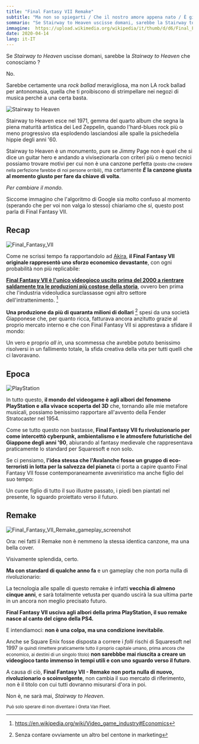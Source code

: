 ```yaml
---
title: "Final Fantasy VII Remake"
subtitle: "Ma non so spiegarti / Che il nostro amore appena nato / È già finito"
sommario: "Se Stairway to Heaven uscisse domani, sarebbe la Stairway to Heaven che conosciamo? No"
immagine:  https://upload.wikimedia.org/wikipedia/it/thumb/d/d6/Final_Fantasy_VII_Remake_logo.PNG/1024px-Final_Fantasy_VII_Remake_logo.PNG
date: 2020-04-14
lang: it-IT
---
```


Se _Stairway to Heaven_ uscisse domani, sarebbe la _Stairway to Heaven_ che conosciamo ?

No.

Sarebbe certamente una _rock ballad_ meravigliosa, ma non LA rock ballad per antonomasia, quella che ti proibiscono di strimpellare nei negozi di musica perché a una certa basta.

<img src="https://qph.fs.quoracdn.net/main-qimg-9aa17375c26431ba78580e4cf4408c1c" alt="Stairway to Heaven">

Stairway to Heaven esce nel 1971, gemma del quarto album che segna la piena maturità artistica dei Led Zeppelin, quando l'hard-blues rock più o meno progressivo sta esplodendo lasciandosi alle spalle la psichedelia hippie degli anni '60.

Stairway to Heaven è un monumento, pure se Jimmy Page non è quel che si dice un guitar hero e andando a vivisezionarla con criteri più o meno tecnici possiamo trovare motivi per cui non è una canzone perfetta <small>(posto che credere nella perfezione farebbe di noi persone orribili)</small>, ma certamente **_È_ la canzone giusta al momento giusto per fare da chiave di volta**.

_Per cambiare il mondo._

Siccome immagino che l'algoritmo di Google sia molto confuso al momento (sperando che per voi non valga lo stesso) chiariamo che _sì_, questo post parla di Final Fantasy VII.

## Recap

<img src="https://upload.wikimedia.org/wikipedia/en/8/8c/FFVIInomuracastdesigns.JPG" alt="Final_Fantasy_VII">

Come ne scrissi tempo fa rapportandolo ad [Akira](/posts/ita/akira-e-final-fantasy-vii/), **il Final Fantasy VII originale rappresentò uno sforzo economico devastante**, con ogni probabilità non più replicabile:

[**Final Fantasy VII è l'unico videogioco uscito prima del 2000 a rientrare saldamente tra le produzioni più costose della storia**](https://en.wikipedia.org/wiki/List_of_most_expensive_video_games_to_develop), ovvero ben prima che l'industria videoludica surclassasse ogni altro settore dell'intrattenimento. [^soldi]

[^soldi]: https://en.wikipedia.org/wiki/Video_game_industry#Economics

**Una produzione da più di quaranta milioni di dollari** [^spese] spesi da una società Giapponese che, per quanto ricca, fatturava ancora anzitutto grazie al proprio mercato interno e che con Final Fantasy VII si apprestava a sfidare il mondo: 

[^spese]: Senza contare ovviamente un altro bel centone in marketing

Un vero e proprio _all in_, una scommessa che avrebbe potuto benissimo risolversi in un fallimento totale, la sfida creativa della vita per tutti quelli che ci lavoravano.

## Epoca

<img src="https://upload.wikimedia.org/wikipedia/commons/thumb/3/39/PSX-Console-wController.jpg/1280px-PSX-Console-wController.jpg" alt="PlayStation">

In tutto questo, **il mondo del videogame è agli albori del fenomeno PlayStation e alla vivace scoperta del 3D** che, tornando alle mie metafore musicali, possiamo benissimo rapportare all'avvento della Fender Stratocaster nel 1954.

Come se tutto questo non bastasse, **Final Fantasy VII fu rivoluzionario per come intercettò cyberpunk, ambientalismo e le atmosfere futuristiche del Giappone degli anni '90**, abiurando al fantasy medievale che rappresentava praticamente lo standard per Squaresoft e non solo.

Se ci pensiamo, **l'idea stessa che l'Avalanche fosse un gruppo di eco-terroristi in lotta per la salvezza del pianeta** ci porta a capire quanto Final Fantasy VII fosse contemporaneamente avveniristico ma anche figlio del suo tempo:

Un cuore figlio di tutto il suo illustre passato, i piedi ben piantati nel presente, lo sguardo proiettato verso il futuro.

## Remake 

<img src="https://upload.wikimedia.org/wikipedia/en/0/00/Final_Fantasy_VII_Remake_gameplay_screenshot.png" alt="Final_Fantasy_VII_Remake_gameplay_screenshot">

Ora: nei fatti il Remake non è nemmeno la stessa identica canzone, ma una bella cover.

Visivamente splendida, certo.

**Ma con standard di qualche anno fa** e un gameplay che non porta nulla di rivoluzionario:

La tecnologia alle spalle di questo remake è infatti **vecchia di almeno cinque anni**, e sarà totalmente vetusta per quando uscirà la sua ultima parte in un ancora non meglio precisato futuro.

**Final Fantasy VII usciva agli albori della prima PlayStation, il suo remake nasce al canto del cigno della PS4.**

E intendiamoci: **non è una colpa, ma una condizione inevitabile**.

Anche se Square Enix fosse disposta a correre i _folli_ rischi di Squaresoft nel 1997 <small>(e quindi rimettere praticamente tutto il proprio capitale umano, prima ancora che economico, ai destini di un singolo titolo)</small> **non sarebbbe mai riuscita a creare un videogioco tanto immenso in tempi utili e con uno sguardo verso il futuro**.

A causa di ciò, **Final Fantasy VII - Remake non porta nulla di nuovo, rivoluzionario o scoinvolgente**, non cambia il suo mercato di riferimento, non è il titolo con cui tutti dovranno misurarsi d'ora in poi.

Non è, ne sarà mai, _Stairway to Heaven_.

<small>Può solo sperare di non diventare i Greta Van Fleet.</small>

